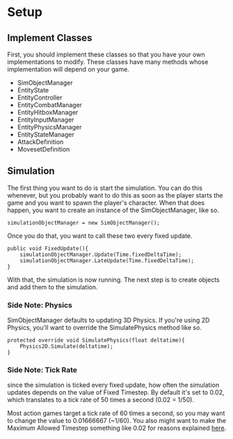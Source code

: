 # Setup
## Implement Classes
First, you should implement these classes so that you have your own implementations to modify. These classes have many methods whose implementation will depend on your game.

 - SimObjectManager
 - EntityState
 - EntityController
 - EntityCombatManager
 - EntityHitboxManager
 - EntityInputManager
 - EntityPhysicsManager
 - EntityStateManager
 - AttackDefinition
 - MovesetDefinition

## Simulation
The first thing you want to do is start the simulation. You can do this whenever, but you probably want to do this as soon as the player starts the game and you want to spawn the player's character. When that does happen, you want to create an instance of the SimObjectManager, like so.

	simulationObjectManager = new SimObjectManager();
	
Once you do that, you want to call these two every fixed update. 
			
	public void FixedUpdate(){
		simulationObjectManager.Update(Time.fixedDeltaTime);
		simulationObjectManager.LateUpdate(Time.fixedDeltaTime);
	}
	
With that, the simulation is now running. The next step is to create objects and add them to the simulation. 

### Side Note: Physics
SimObjectManager defaults to updating 3D Physics. If you're using 2D Physics, you'll want to override the SimulatePhysics method like so.

	protected override void SimulatePhysics(float deltatime){
		Physics2D.Simulate(deltatime);
	}
	
### Side Note: Tick Rate
since the simulation is ticked every fixed update, how often the simulation updates depends on the value of Fixed Timestep. By default it's set to 0.02, which translates to a tick rate of 50 times a second (0.02 = 1/50). 

Most action games target a tick rate of 60 times a second, so you may want to change the value to 0.01666667 (~1/60). You also might want to make the Maximum Allowed Timestep something like 0.02 for reasons explained [here](https://johnaustin.io/articles/2019/fix-your-unity-timestep).

